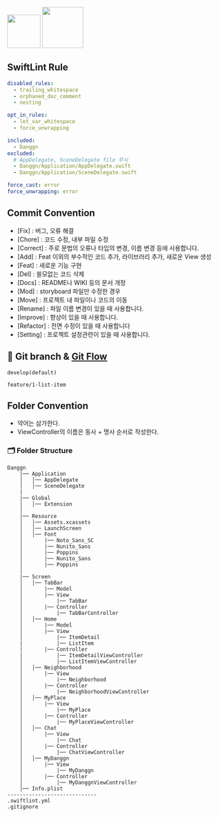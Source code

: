 <img width="77" src="https://img.shields.io/badge/iOS-15.4+-silver"> <img width="95" src="https://img.shields.io/badge/Xcode-13.3.1-blue">

## SwiftLint Rule

```yml
disabled_rules:
  - trailing_whitespace
  - orphaned_doc_comment
  - nesting

opt_in_rules:
  - let_var_whitespace
  - force_unwrapping

included:
  - Danggn
excluded:
  # AppDelegate, SceneDelegate file 무시
  - Danggn/Application/AppDelegate.swift
  - Danggn/Application/SceneDelegate.swift

force_cast: error
force_unwrapping: error
```

## Commit Convention

- [Fix] : 버그, 오류 해결
- [Chore] : 코드 수정, 내부 파일 수정
- [Correct] : 주로 문법의 오류나 타입의 변경, 이름 변경 등에 사용합니다.
- [Add] : Feat 이외의 부수적인 코드 추가, 라이브러리 추가, 새로운 View 생성
- [Feat] : 새로운 기능 구현
- [Del] : 쓸모없는 코드 삭제
- [Docs] : README나 WIKI 등의 문서 개정
- [Mod] : storyboard 파일만 수정한 경우
- [Move] : 프로젝트 내 파일이나 코드의 이동
- [Rename] : 파일 이름 변경이 있을 때 사용합니다.
- [Improve] : 향상이 있을 때 사용합니다.
- [Refactor] : 전면 수정이 있을 때 사용합니다
- [Setting] : 프로젝트 설정관련이 있을 때 사용합니다.

## 🔀 Git branch & [Git Flow](https://techblog.woowahan.com/2553/)

```
develop(default)

feature/1-list-item
```

## Folder Convention

- 약어는 삼가한다.
- ViewController의 이름은 동사 + 명사 순서로 작성한다.

### 🗂 Folder Structure

```
Danggn
    |── Application
    │   │── AppDelegate
    │   │── SceneDelegate
    |
    |── Global
    │   │── Extension
    │
    |── Resource
    │   │── Assets.xcassets
    │   │── LaunchScreen
    │   │── Font
    │       |── Noto_Sans_SC
    │       |── Nunito_Sans
    │       |── Poppins
    │       |── Nunito_Sans
    │       |── Poppins    
    │
    |── Screen
    │   │── TabBar
    │       |── Model
    │       |── View
    │           |── TabBar
    │       |── Controller
    │           |── TabBarController
    │   │── Home
    │       |── Model
    │       |── View
    │           |── ItemDetail
    |           |── ListItem
    │       |── Controller
    |           |── ItemDetailViewController
    │           |── ListItemViewController
    │   │── Neighborhood
    │       |── View
    │           |── Neighborhood    
    │       |── Controller
    │           |── NeighborhoodViewController
    │   │── MyPlace
    │       |── View
    │           |── MyPlace
    │       |── Controller
    │           |── MyPlaceViewController
    │   │── Chat
    │       |── View
    │           |── Chat
    │       |── Controller
    │           |── ChatViewController
    │   │── MyDanggn
    │       |── View
    │           |── MyDanggn
    │       |── Controller	
    │           |── MyDanggnViewController
    │── Info.plist
-----------------------------
.swiftlint.yml
.gitignore
```
